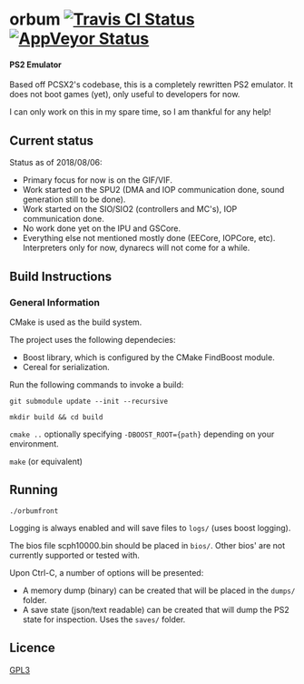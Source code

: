 # orbum [![Travis CI Status](https://travis-ci.org/marco9999/orbum.svg?branch=master)](https://travis-ci.org/marco9999/orbum) [![AppVeyor Status](https://ci.appveyor.com/api/projects/status/github/marco9999/orbum?branch=master&svg=true)](https://ci.appveyor.com/project/marco9999/orbum)


#### PS2 Emulator
Based off PCSX2's codebase, this is a completely rewritten PS2 emulator.
It does not boot games (yet), only useful to developers for now.

I can only work on this in my spare time, so I am thankful for any help!

## Current status

Status as of 2018/08/06:
- Primary focus for now is on the GIF/VIF.
- Work started on the SPU2 (DMA and IOP communication done, sound generation still to be done).
- Work started on the SIO/SIO2 (controllers and MC's), IOP communication done.
- No work done yet on the IPU and GSCore.
- Everything else not mentioned mostly done (EECore, IOPCore, etc). Interpreters only for now, dynarecs will not come for a while.

## Build Instructions
### General Information
CMake is used as the build system. 

The project uses the following dependecies:
  - Boost library, which is configured by the CMake FindBoost module.
  - Cereal for serialization.

Run the following commands to invoke a build:

`git submodule update --init --recursive`

`mkdir build && cd build`

`cmake ..` optionally specifying `-DBOOST_ROOT={path}` depending on your environment.

`make` (or equivalent)

## Running
`./orbumfront`

Logging is always enabled and will save files to `logs/` (uses boost logging).

The bios file scph10000.bin should be placed in `bios/`.
Other bios' are not currently supported or tested with.

Upon Ctrl-C, a number of options will be presented:
  - A memory dump (binary) can be created that will be placed in the `dumps/` folder.
  - A save state (json/text readable) can be created that will dump the PS2 state for inspection. Uses the `saves/` folder.

## Licence
[GPL3](LICENSE.md)